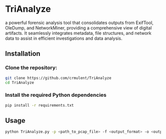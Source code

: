 # TriAnalyze
a powerful forensic analysis tool that consolidates outputs from ExifTool, OleDump, and NetworkMiner, providing a comprehensive view of digital artifacts. It seamlessly integrates metadata, file structures, and network data to assist in efficient investigations and data analysis.

## Installation

### Clone the repository:
```bash
git clone https://github.com/crmulent/TriAnalyze
cd TriAnalyze
```

### Install the required Python dependencies
```bash
pip install -r requirements.txt
```

## Usage
```bash
python TriAnalyze.py -p <path_to_pcap_file> -f <output_format> -o <output_directory>
```